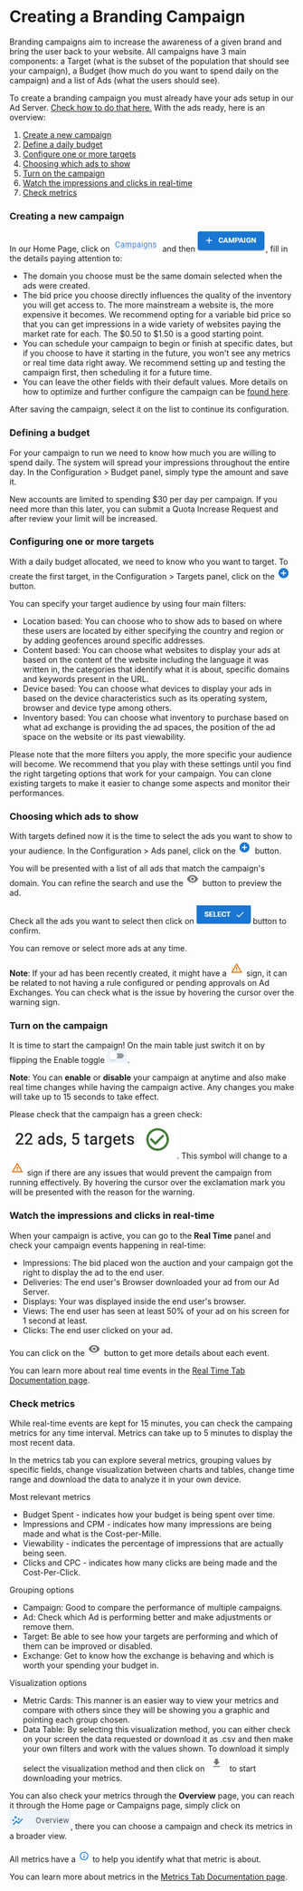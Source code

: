# Creating a Branding Campaign

Branding campaigns aim to increase the awareness of a given brand and bring the user back to your website. All campaigns have 3 main components: a Target (what is the subset of the population that should see your campaign), a Budget (how much do you want to spend daily on the campaign) and a list of Ads (what the users should see).

To create a branding campaign you must already have your ads setup in our Ad Server. [Check how to do that here.](../product-documentation/ad-serving/ads/) With the ads ready, here is an overview:

1. [Create a new campaign](branding.md#creating-a-new-campaign)
2. [Define a daily budget](branding.md#defining-a-budget)
3. [Configure one or more targets](branding.md#configuring-one-or-more-targets)
4. [Choosing which ads to show](branding.md#choosing-which-a-ds-to-show)
5. [Turn on the campaign](branding.md#turn-on-the-campaign)
6. [Watch the impressions and clicks in real-time](branding.md#watch-the-impressions-and-clicks-in-real-time)
7. [Check metrics](branding.md#check-metrics)

### Creating a new campaign

In our Home Page, click on <img src="../.gitbook/assets/image (2) (2).png" alt="Campaigns" data-size="line"> and then <img src="../.gitbook/assets/image (3) (2).png" alt="Create Campaign" data-size="line">, fill in the details paying attention to:

* The domain you choose must be the same domain selected when the ads were created.
* The bid price you choose directly influences the quality of the inventory you will get access to. The more mainstream a website is, the more expensive it becomes. We recommend opting for a variable bid price so that you can get impressions in a wide variety of websites paying the market rate for each. The $0.50 to $1.50 is a good starting point.
* You can schedule your campaign to begin or finish at specific dates, but if you choose to have it starting in the future, you won't see any metrics or real time data right away. We recommend setting up and testing the campaign first, then scheduling it for a future time.
* You can leave the other fields with their default values. More details on how to optimize and further configure the campaign can be [found here](../product-documentation/campaigns/).

After saving the campaign, select it on the list to continue its configuration.

### Defining a budget

For your campaign to run we need to know how much you are willing to spend daily. The system will spread your impressions throughout the entire day. In the Configuration > Budget panel, simply type the amount and save it.

New accounts are limited to spending $30 per day per campaign. If you need more than this later, you can submit a Quota Increase Request and after review your limit will be increased.

### Configuring one or more targets

With a daily budget allocated, we need to know who you want to target. To create the first target, in the Configuration > Targets panel, click on the <img src="../.gitbook/assets/image (5) (2).png" alt="Create Target" data-size="line"> button.

You can specify your target audience by using four main filters:

* Location based: You can choose who to show ads to based on where these users are located by either specifying the country and region or by adding geofences around specific addresses.
* Content based: You can choose what websites to display your ads at based on the content of the website including the language it was written in, the categories that identify what it is about, specific domains and keywords present in the URL.
* Device based: You can choose what devices to display your ads in based on the device characteristics such as its operating system, browser and device type among others.
* Inventory based: You can choose what inventory to purchase based on what ad exchange is providing the ad spaces, the position of the ad space on the website or its past viewability.

Please note that the more filters you apply, the more specific your audience will become. We recommend that you play with these settings until you find the right targeting options that work for your campaign. You can clone existing targets to make it easier to change some aspects and monitor their performances.

### Choosing which ads to show

With targets defined now it is the time to select the ads you want to show to your audience. In the Configuration > Ads panel, click on the <img src="../.gitbook/assets/image (5) (2).png" alt="Create Ad" data-size="line"> button.

You will be presented with a list of all ads that match the campaign's domain. You can refine the search and use the <img src="../.gitbook/assets/image (14) (2).png" alt="Preview" data-size="line"> button to preview the ad.

Check all the ads you want to select then click on <img src="../.gitbook/assets/image (13) (2).png" alt="" data-size="line"> button to confirm.

You can remove or select more ads at any time.

**Note**: If your ad has been recently created, it might have a <img src="../.gitbook/assets/image (16) (2).png" alt="Issue Sign" data-size="line"> sign, it can be related to not having a rule configured or pending approvals on Ad Exchanges. You can check what is the issue by hovering the cursor over the warning sign.

### Turn on the campaign

It is time to start the campaign! On the main table just switch it on by flipping the Enable toggle <img src="../.gitbook/assets/image (17) (2).png" alt="switch" data-size="line">.

**Note**: You can **enable** or **disable** your campaign at anytime and also make real time changes while having the campaign active. Any changes you make will take up to 15 seconds to take effect.

Please check that the campaign has a green check: <img src="../.gitbook/assets/image (48) (1).png" alt="" data-size="line">. This symbol will change to a <img src="../.gitbook/assets/image (16) (2).png" alt="Issue Sign" data-size="line"> sign if there are any issues that would prevent the campaign from running effectively. By hovering the cursor over the exclamation mark you will be presented with the reason for the warning.

### Watch the impressions and clicks in real-time

When your campaign is active, you can go to the **Real Time** panel and check your campaign events happening in real-time:

* Impressions: The bid placed won the auction and your campaign got the right to display the ad to the end user.
* Deliveries: The end user's Browser downloaded your ad from our Ad Server.
* Displays: Your was displayed inside the end user's browser.
* Views: The end user has seen at least 50% of your ad on his screen for 1 second at least.
* Clicks: The end user clicked on your ad.

You can click on the <img src="../.gitbook/assets/image (14) (2).png" alt="Preview" data-size="line"> button to get more details about each event.

You can learn more about real time events in the [Real Time Tab Documentation page](broken-reference).

### Check metrics

While real-time events are kept for 15 minutes, you can check the campaing metrics for any time interval. Metrics can take up to 5 minutes to display the most recent data.

In the metrics tab you can explore several metrics, grouping values by specific fields, change visualization between charts and tables, change time range and download the data to analyze it in your own device.

Most relevant metrics

* Budget Spent - indicates how your budget is being spent over time.
* Impressions and CPM - indicates how many impressions are being made and what is the Cost-per-Mille.
* Viewability - indicates the percentage of impressions that are actually being seen.
* Clicks and CPC - indicates how many clicks are being made and the Cost-Per-Click.

Grouping options

* Campaign: Good to compare the performance of multiple campaigns.
* Ad: Check which Ad is performing better and make adjustments or remove them.
* Target: Be able to see how your targets are performing and which of them can be improved or disabled.
* Exchange: Get to know how the exchange is behaving and which is worth your spending your budget in.

Visualization options

* Metric Cards: This manner is an easier way to view your metrics and compare with others since they will be showing you a graphic and pointing each group chosen.
* Data Table: By selecting this visualization method, you can either check on your screen the data requested or download it as .csv and then make your own filters and work with the values shown. To download it simply select the visualization method and then click on <img src="../.gitbook/assets/image (18) (2).png" alt="" data-size="line"> to start downloading your metrics.

You can also check your metrics through the **Overview** page, you can reach it through the Home page or Campaigns page, simply click on <img src="../.gitbook/assets/image (20) (2).png" alt="" data-size="line">, there you can choose a campaign and check its metrics in a broader view.

All metrics have a <img src="../.gitbook/assets/image (19) (2).png" alt="" data-size="line"> to help you identify what that metric is about.

You can learn more about metrics in the [Metrics Tab Documentation page](../product-documentation/campaigns/metrics.md).
